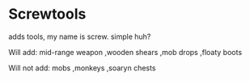 Screwtools
==========

adds tools, my name is screw. simple huh?

Will add:
mid-range weapon
,wooden shears
,mob drops
,floaty boots

Will not add:
mobs
,monkeys
,soaryn chests
